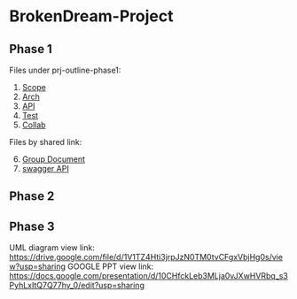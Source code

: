 
# BrokenDream-Project

## Phase 1
Files under prj-outline-phase1:
1. [Scope](prj-outline-phase1/Scope.md)
2. [Arch](prj-outline-phase1/Arch.md)
3. [API](prj-outline-phase1/API.md)
4. [Test](prj-outline-phase1/Test.md)
5. [Collab](prj-outline-phase1/Collab.md)

Files by shared link:

6. [Group Document](https://docs.google.com/document/d/1wDf-4f0vVXkTZ79ygAwQIX9j42BAmL0kKcj_N74rHa4/edit?usp=sharing)
7. [swagger API](https://app.swaggerhub.com/apis/csc302BD/GradApp/1.0.0)

## Phase 2

## Phase 3
UML diagram view link: https://drive.google.com/file/d/1V1TZ4Hti3jrpJzN0TM0tvCFgxVbjHg0s/view?usp=sharing
GOOGLE PPT view link: https://docs.google.com/presentation/d/10CHfckLeb3MLja0vJXwHVRbq_s3PyhLxItQ7Q77hy_0/edit?usp=sharing

